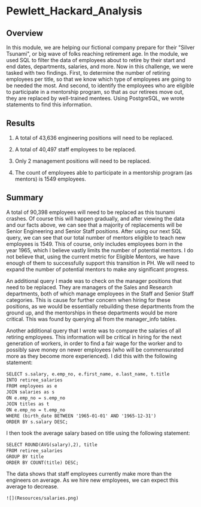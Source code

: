 # Pewlett_Hackard_Analysis

## Overview
In this module, we are helping our fictional company prepare for their "Silver Tsunami", or big wave of folks reaching retirement age. In the module, we used SQL to filter the data of employees about to retire by their start and end dates, departments, salaries, and more. Now in this challenge, we were tasked with two findings. First, to determine the number of retiring employees per title, so that we know which type of employees are going to be needed the most. And second, to identify the employees who are eligible to participate in a mentorship program, so that as our retirees move out, they are replaced by well-trained mentees. Using PostgreSQL, we wrote statements to find this information.

## Results

1. A total of 43,636 engineering positions will need to be replaced.

2. A total of 40,497 staff employees to be replaced.

3. Only 2 management positions will need to be replaced.

4. The count of employees able to participate in a mentorship program (as mentors) is 1549 employees.


## Summary
A total of 90,398 employees will need to be replaced as this tsunami crashes. Of course this will happen gradually, and after viewing the data and our facts above, we can see that a majority of replacements will be Senior Engineering and Senior Staff positions. After using our next SQL query, we can see that our total number of mentors eligible to teach new employees is 1549. This of course, only includes employees born in the year 1965, which I believe vastly limits the number of potential mentors. I do not believe that, using the current metric for Eligible Mentors, we have enough of them to successfully support this transition in PH. We will need to expand the number of potential mentors to make any significant progress. 

An additional query I made was to check on the manager positions that need to be replaced. They are managers of the Sales and Research departments, both of which manage employees in the Staff and Senior Staff categories. This is cause for further concern when hiring for these positions, as we would be essentially rebuilding these departments from the ground up, and the mentorships in these departments would be more critical. This was found by querying all from the manager_info tables.

Another additional query that I wrote was to compare the salaries of all retiring employees. This information will be critical in hiring for the next generation of workers, in order to find a fair wage for the worker and to possibly save money on newer employees (who will be commensurated more as they become more experienced). I did this with the following statement:

    SELECT s.salary, e.emp_no, e.first_name, e.last_name, t.title
    INTO retiree_salaries
    FROM employees as e
    JOIN salaries as s
    ON e.emp_no = s.emp_no
    JOIN titles as t
    ON e.emp_no = t.emp_no
    WHERE (birth_date BETWEEN '1965-01-01' AND '1965-12-31')
    ORDER BY s.salary DESC;

I then took the average salary based on title using the following statement:

    SELECT ROUND(AVG(salary),2), title
    FROM retiree_salaries
    GROUP BY title
    ORDER BY COUNT(title) DESC;

The data shows that staff employees currently make more than the engineers on average. As we hire new employees, we can expect this average to decrease.

    ![](Resources/salaries.png)



    
